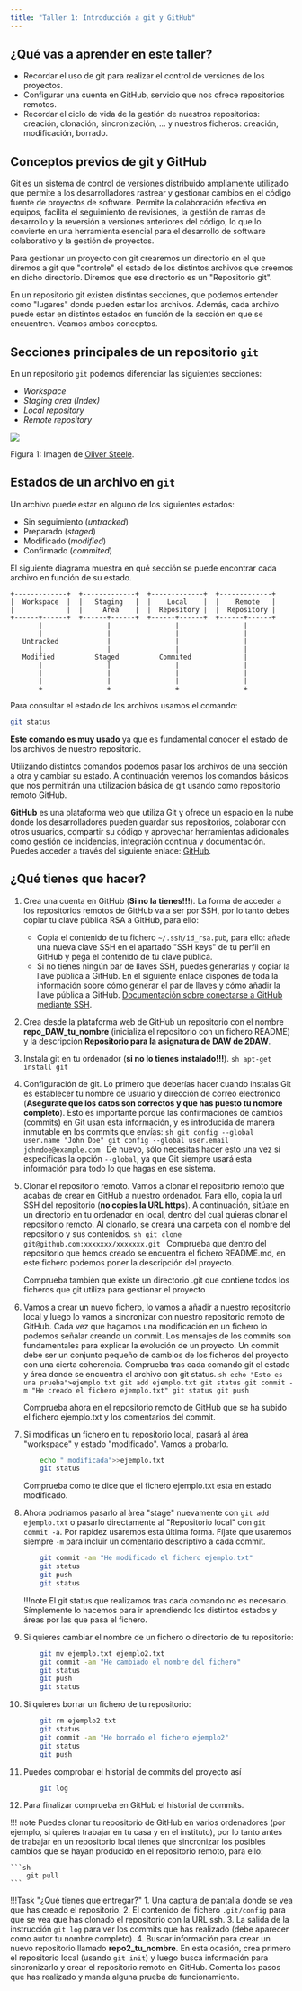 ```yaml
---
title: "Taller 1: Introducción a git y GitHub"
---
```


## ¿Qué vas a aprender en este taller?

* Recordar el uso de git para realizar el control de versiones de los proyectos.
* Configurar una cuenta en GitHub, servicio que nos ofrece repositorios remotos.
* Recordar el ciclo de vida de la gestión de nuestros repositorios: creación, clonación, sincronización, ... y nuestros ficheros:  creación, modificación, borrado.

## Conceptos previos de git y GitHub

Git es un sistema de control de versiones distribuido ampliamente utilizado que permite a los desarrolladores rastrear y gestionar cambios en el código fuente de proyectos de software. Permite la colaboración efectiva en equipos, facilita el seguimiento de revisiones, la gestión de ramas de desarrollo y la reversión a versiones anteriores del código, lo que lo convierte en una herramienta esencial para el desarrollo de software colaborativo y la gestión de proyectos.

Para gestionar un proyecto con git crearemos un directorio en el que diremos a git que "controle" el estado de los distintos archivos que creemos en dicho directorio. Diremos que ese directorio es un "Repositorio git".

En un repositorio git existen distintas secciones, que podemos entender como "lugares" donde pueden estar los archivos. Además, cada archivo puede estar en distintos estados en función de la sección en que se encuentren. Veamos ambos conceptos.

## Secciones principales de un repositorio `git`

En un repositorio `git` podemos diferenciar las siguientes secciones:

* *Workspace*
* *Staging area (Index)*
* *Local repository*
* *Remote repository*

![](P1_4/git-areas.png)

Figura 1: Imagen de [Oliver Steele](http://osteele.com).

## Estados de un archivo en `git`

Un archivo puede estar en alguno de los siguientes estados:

* Sin seguimiento (*untracked*)
* Preparado (*staged*)
* Modificado (*modified*)
* Confirmado (*commited*)

El siguiente diagrama muestra en qué sección se puede encontrar cada archivo en función de su estado.

```
+-------------+  +-------------+  +-------------+  +-------------+
|  Workspace  |  |   Staging   |  |    Local    |  |    Remote   |
|             |  |     Area    |  |  Repository |  |  Repository |
+------+------+  +------+------+  +------+------+  +------+------+
       |                |                |                |
       |                |                |                |
   Untracked            |                |                |
       |                |                |                |
   Modified          Staged          Commited             |
       |                |                |                |
       |                |                |                |
       |                |                |                |
       +                +                +                +
```

Para consultar el estado de los archivos usamos el comando:

```sh
git status
```

**Este comando es muy usado** ya que es fundamental conocer el estado de los archivos de nuestro repositorio.

Utilizando distintos comandos podemos pasar los archivos de una sección a otra y cambiar su estado. A continuación veremos los comandos básicos que nos permitirán una utilización básica de git usando como repositorio remoto GitHub.

**GitHub** es una plataforma web que utiliza Git y ofrece un espacio en la nube donde los desarrolladores pueden guardar sus repositorios, colaborar con otros usuarios, compartir su código y aprovechar herramientas adicionales como gestión de incidencias, integración continua y documentación. Puedes acceder a través del siguiente enlace: [GitHub](https://github.com/).


## ¿Qué tienes que hacer?

1. Crea una cuenta en GitHub (**Si no la tienes!!!**). La forma de acceder a los repositorios remotos de GitHub va a ser por SSH, por lo tanto debes copiar tu clave pública RSA a GitHub, para ello:
	* Copia el contenido de tu fichero `~/.ssh/id_rsa.pub`, para ello: añade una nueva clave SSH en el apartado "SSH keys" de tu perfil en GitHub y pega el contenido de tu clave pública.
	* Si no tienes ningún par de llaves SSH, puedes generarlas y copiar la llave pública a GitHub. En el siguiente enlace dispones de toda la información sobre cómo generar el par de llaves y cómo añadir la llave pública a GitHub. [Documentación sobre conectarse a GitHub mediante SSH](https://docs.github.com/en/authentication/connecting-to-github-with-ssh).

2. Crea desde la plataforma web de GitHub un repositorio con el nombre **repo_DAW_tu_nombre** (inicializa el repositorio con un fichero README) y la descripción **Repositorio para la asignatura de DAW de 2DAW**.

3. Instala git en tu ordenador (**si no lo tienes instalado!!!**).
		```sh
		apt-get install git
		```
4. Configuración de git. Lo primero que deberías hacer cuando instalas Git es establecer tu nombre de usuario y dirección de correo electrónico (**Asegurate que los datos son correctos y que has puesto tu nombre completo**). Esto es importante porque las confirmaciones de cambios (commits) en Git usan esta información, y es introducida de manera inmutable en los commits que envías:
		```sh
		git config --global user.name "John Doe"
		git config --global user.email johndoe@example.com
		```
	De nuevo, sólo necesitas hacer esto una vez si especificas la opción `--global`, ya que Git siempre usará esta información para todo lo que hagas en ese sistema.

5. Clonar el repositorio remoto. Vamos a clonar el repositorio remoto que acabas de crear en GitHub a nuestro ordenador. Para ello, copia la url SSH del repositorio  (**no copies la URL https**). A continuación, sitúate en un directorio en tu ordenador en local, dentro del cual quieras clonar el repositorio remoto. Al clonarlo, se creará una carpeta con el nombre del repositorio y sus contenidos.
		```sh
		git clone git@github.com:xxxxxxx/xxxxxxx.git
		```
	Comprueba que dentro del repositorio que hemos creado se encuentra el fichero README.md, en este fichero podemos poner la descripción del proyecto.

	Comprueba también que existe un directorio .git que contiene todos los ficheros que git utiliza para gestionar el proyecto

6. Vamos a crear un nuevo fichero, lo vamos a añadir a nuestro repositorio local y luego lo vamos a sincronizar con nuestro repositorio remoto de GitHub. Cada vez que hagamos una modificación en un fichero lo podemos señalar creando un commit. Los mensajes de los commits son fundamentales para explicar la evolución de un proyecto. Un commit debe ser un conjunto pequeño de cambios de los ficheros del proyecto con una cierta coherencia. Comprueba tras cada comando git el estado y área donde se encuentra el archivo con git status.
		```sh
		echo "Esto es una prueba">ejemplo.txt
		git add ejemplo.txt
		git status
		git commit -m "He creado el fichero ejemplo.txt"
		git status
		git push
		```

	Comprueba ahora en el repositorio remoto de GitHub que se ha subido el fichero ejemplo.txt y los comentarios del commit.

7. Si modificas un fichero en tu repositorio local, pasará al área "workspace" y estado "modificado". Vamos a probarlo.

	```sh
		echo " modificada">>ejemplo.txt
		git status
	```

	Comprueba como te dice que el fichero ejemplo.txt esta en estado modificado.

8. Ahora podríamos pasarlo al àrea "stage" nuevamente con `git add ejemplo.txt` o pasarlo directamente al "Repositorio local" con `git commit -a`. Por rapidez usaremos esta última forma. Fíjate que usaremos siempre `-m` para incluir un comentario descriptivo a cada commit.

    ```sh
		git commit -am "He modificado el fichero ejemplo.txt"
		git status
		git push
		git status
	```

	!!!note
		El git status que realizamos tras cada comando no es necesario. Símplemente lo hacemos para ir aprendiendo los distintos estados y áreas por las que pasa el fichero.


9. Si quieres cambiar el nombre de un fichero o directorio de tu repositorio:

	```sh
		git mv ejemplo.txt ejemplo2.txt
		git commit -am "He cambiado el nombre del fichero"
		git status
		git push
		git status
	```

10. Si quieres borrar un fichero de tu repositorio:

	```sh
		git rm ejemplo2.txt
		git status
		git commit -am "He borrado el fichero ejemplo2"
		git status
		git push
	```

11. Puedes comprobar el historial de commits del proyecto así
    
	```sh
		git log
	```
	
12. Para finalizar comprueba en GitHub el historial de commits.  

!!! note
	Puedes clonar tu repositorio de GitHub en varios ordenadores (por ejemplo, si quieres trabajar en tu casa y en el instituto), por lo tanto antes de trabajar en un repositorio local tienes que sincronizar los posibles cambios que se hayan producido en el repositorio remoto, para ello:

	```sh
		git pull
	```


!!!Task "¿Qué tienes que entregar?"
    1. Una captura de pantalla donde se vea que has creado el repositorio.
    2. El contenido del fichero `.git/config` para que se vea que has clonado el repositorio con la URL ssh.
    3. La salida de la instrucción `git log` para ver los commits que has realizado (debe aparecer como autor tu nombre completo).
    4. Buscar información para crear un nuevo repositorio llamado **repo2_tu_nombre**. En esta ocasión, crea primero el repositorio local (usando `git init`) y luego busca información para sincronizarlo y crear el repositorio remoto en GitHub. Comenta los pasos que has realizado y manda alguna prueba de funcionamiento.
